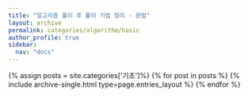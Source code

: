 ```yaml
---
title: "알고리즘 풀이 후 풀이 기법 정리 - 문법"
layout: archive
permalink: categories/algorithm/basic
author_profile: true
sidebar:
  nav: "docs"
---
```


{% assign posts = site.categories['기초']%}
{% for post in posts %}
{% include archive-single.html type=page.entries_layout %}
{% endfor %}
